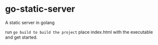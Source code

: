 # go-static-server
A static server in golang

run `go build to build the project`
place index.html with the executable and get started.
